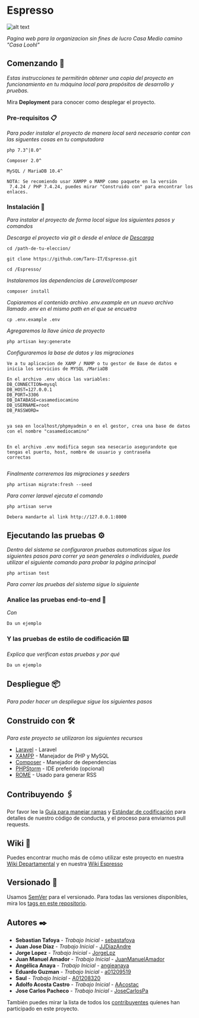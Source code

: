 # Espresso

![alt text](http://casademediocamino.com/images/casalogo_2x.jpg) 

_Pagina web para la organizacion sin fines de lucro Casa Medio camino "Casa Loohl"_

## Comenzando 🚀

_Estas instrucciones te permitirán obtener una copia del proyecto en funcionamiento en tu máquina local para propósitos de desarrollo y pruebas._

Mira **Deployment** para conocer como desplegar el proyecto.


### Pre-requisitos 📋

_Para poder instalar el proyecto de manera local será necesario contar con las siguentes cosas en tu computadora_

```
php 7.3^|8.0^
```

```
Composer 2.0^
```

```
MySQL / MariaDB 10.4^
```

```
NOTA: Se recomiendo usar XAMPP o MAMP como paquete en la versión
 7.4.24 / PHP 7.4.24, puedes mirar "Construido con" para encontrar los enlaces.
```


### Instalación 🔧

_Para instalar el proyecto de forma local sigue los siguientes pasos y comandos_

_Descarga el proyecto via git o desde el enlace de <a href="https://github.com/Taro-IT/Espresso/archive/refs/heads/main.zip">Descarga</a>_

```
cd /path-de-tu-eleccion/

git clone https://github.com/Taro-IT/Espresso.git

cd /Espresso/
```
_Instalaremos las dependencias de Laravel/composer_

```
composer install
```

_Copiaremos el contenido archivo .env.example en un nuevo archivo llamado .env en el mismo path en el que se encuetra_

```
cp .env.example .env
```

_Agregaremos la llave única de proyecto_

```
php artisan key:generate
```

_Configuraremos la base de datos y las migraciones_

```
Ve a tu aplicacion de XAMP / MAMP o tu gestor de Base de datos e inicia los servicios de MYSQL /MariaDB

En el archivo .env ubica las variables:
DB_CONNECTION=mysql
DB_HOST=127.0.0.1
DB_PORT=3306
DB_DATABASE=casamediocamino
DB_USERNAME=root
DB_PASSWORD=


ya sea en localhost/phpmyadmin o en el gestor, crea una base de datos con el nombre "casamediocamino"


En el archivo .env modifica segun sea nesecario asegurandote que tengas el puerto, host, nombre de usuario y contraseña
correctas 


```

_Finalmente correremos las migraciones y seeders_
```
php artisan migrate:fresh --seed
```

_Para correr laravel ejecuta el comando_

```
php artisan serve

Debera mandarte al link http://127.0.0.1:8000
```


## Ejecutando las pruebas ⚙️

_Dentro del sistema se configuraron pruebas automaticas sigue los siguientes pasos para correr ya sean 
generales o individuales, puede utilizar el siguiente comando para probar la página principal_

```
php artisan test
```

_Para correr las pruebas del sistema sigue lo siguiente_

### Analice las pruebas end-to-end 🔩

_Con_

```
Da un ejemplo
```

### Y las pruebas de estilo de codificación ⌨️

_Explica que verifican estas pruebas y por qué_

```
Da un ejemplo
```

## Despliegue 📦

_Para poder hacer un despliegue sigue los siguientes pasos_

## Construido con 🛠️

_Para este proyecto se utilizaron los siguientes recursos_

* [Laravel](https://laravel.com/) - Laravel 
* [XAMPP](https://www.apachefriends.org/download.html) - Manejador de PHP y MySQL
* [Composer](https://getcomposer.org/) - Manejador de dependencias
* [PHPStorm](https://www.jetbrains.com/phpstorm/) - IDE preferido (opcional)
* [ROME](https://rometools.github.io/rome/) - Usado para generar RSS

## Contribuyendo 🖇️

Por favor lee la [Guía para manejar ramas](https://taro-it.github.io/docs/guias/G13-guia-para-manejo-de-ramas) y [Estándar de codificación]() para detalles de nuestro código de conducta, y el proceso para enviarnos pull requests.

## Wiki 📖

Puedes encontrar mucho más de cómo utilizar este proyecto en nuestra [Wiki Departamental](https://taro-it.github.io/docs/) y en nuestra [Wiki Espresso](https://taro-it.github.io/Espresso_doc/)

## Versionado 📌

Usamos [SemVer](http://semver.org/) para el versionado. Para todas las versiones disponibles, mira los [tags en este repositorio](https://github.com/Taro-IT/Espresso/tags).

## Autores ✒️

* **Sebastian Tafoya** - *Trabajo Inicial* - [sebastafoya](https://github.com/sebastafoya)
* **Juan Jose Díaz** - *Trabajo Inicial* - [JJDiazAndre](https://github.com/JJDiazAndre)
* **Jorge Lopez** - *Trabajo Inicial* - [JorgeLpz](https://github.com/JorgeLpz)
* **Juan Manuel Amador** - *Trabajo Inicial* - [JuanManuelAmador](https://github.com/JuanManuelAmador)
* **Angélica Anaya** - *Trabajo Inicial* - [angieanaya](https://github.com/angieanaya)
* **Eduardo Guzman** - *Trabajo Inicial* - [a01209519](https://github.com/a01209519)
* **Saul** - *Trabajo Inicial* - [A01208320](https://github.com/A01208320)
* **Adolfo Acosta Castro** - *Trabajo Inicial* - [AAcostac](https://github.com/AAcostac)
* **Jose Carlos Pacheco** - *Trabajo Inicial* - [JoseCarlosPa](https://github.com/JoseCarlosPa)

También puedes mirar la lista de todos los [contribuyentes](https://github.com/Taro-IT) quíenes han participado en este proyecto.
